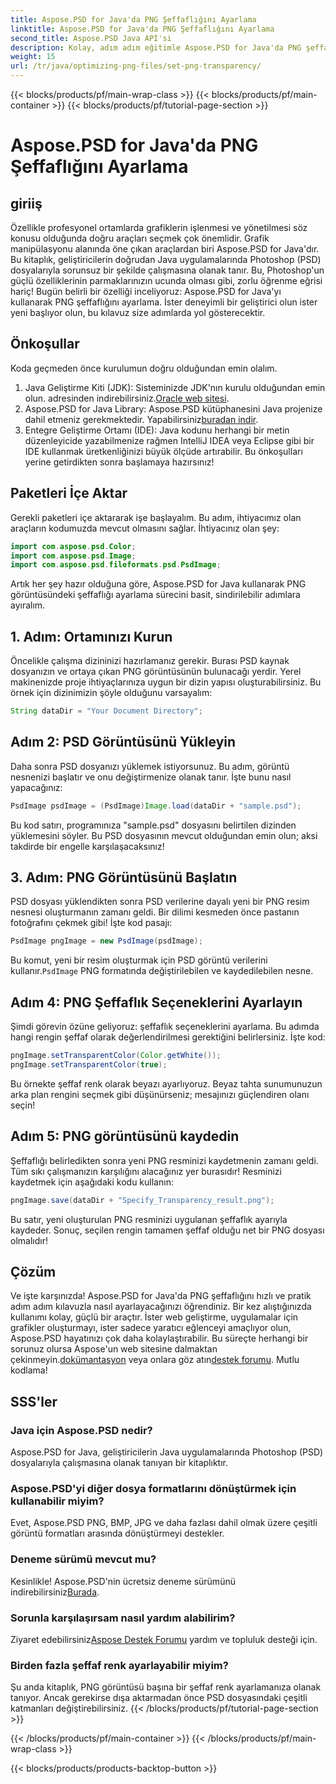 ```yaml
---
title: Aspose.PSD for Java'da PNG Şeffaflığını Ayarlama
linktitle: Aspose.PSD for Java'da PNG Şeffaflığını Ayarlama
second_title: Aspose.PSD Java API'si
description: Kolay, adım adım eğitimle Aspose.PSD for Java'da PNG şeffaflığını nasıl ayarlayacağınızı öğrenin. Geliştiriciler ve grafik tasarımcıları için mükemmeldir.
weight: 15
url: /tr/java/optimizing-png-files/set-png-transparency/
---
```


{{< blocks/products/pf/main-wrap-class >}}
{{< blocks/products/pf/main-container >}}
{{< blocks/products/pf/tutorial-page-section >}}

# Aspose.PSD for Java'da PNG Şeffaflığını Ayarlama

## giriiş
Özellikle profesyonel ortamlarda grafiklerin işlenmesi ve yönetilmesi söz konusu olduğunda doğru araçları seçmek çok önemlidir. Grafik manipülasyonu alanında öne çıkan araçlardan biri Aspose.PSD for Java'dır. Bu kitaplık, geliştiricilerin doğrudan Java uygulamalarında Photoshop (PSD) dosyalarıyla sorunsuz bir şekilde çalışmasına olanak tanır. Bu, Photoshop'un güçlü özelliklerinin parmaklarınızın ucunda olması gibi, zorlu öğrenme eğrisi hariç! Bugün belirli bir özelliği inceliyoruz: Aspose.PSD for Java'yı kullanarak PNG şeffaflığını ayarlama. İster deneyimli bir geliştirici olun ister yeni başlıyor olun, bu kılavuz size adımlarda yol gösterecektir.
## Önkoşullar
Koda geçmeden önce kurulumun doğru olduğundan emin olalım.
1.  Java Geliştirme Kiti (JDK): Sisteminizde JDK'nın kurulu olduğundan emin olun. adresinden indirebilirsiniz.[Oracle web sitesi](https://www.oracle.com/java/technologies/javase-jdk11-downloads.html).
2.  Aspose.PSD for Java Library: Aspose.PSD kütüphanesini Java projenize dahil etmeniz gerekmektedir. Yapabilirsiniz[buradan indir](https://releases.aspose.com/psd/java/).
3. Entegre Geliştirme Ortamı (IDE): Java kodunu herhangi bir metin düzenleyicide yazabilmenize rağmen IntelliJ IDEA veya Eclipse gibi bir IDE kullanmak üretkenliğinizi büyük ölçüde artırabilir.
Bu önkoşulları yerine getirdikten sonra başlamaya hazırsınız!
## Paketleri İçe Aktar
Gerekli paketleri içe aktararak işe başlayalım. Bu adım, ihtiyacımız olan araçların kodumuzda mevcut olmasını sağlar. İhtiyacınız olan şey:
```java
import com.aspose.psd.Color;
import com.aspose.psd.Image;
import com.aspose.psd.fileformats.psd.PsdImage;
```
Artık her şey hazır olduğuna göre, Aspose.PSD for Java kullanarak PNG görüntüsündeki şeffaflığı ayarlama sürecini basit, sindirilebilir adımlara ayıralım.
## 1. Adım: Ortamınızı Kurun
Öncelikle çalışma dizininizi hazırlamanız gerekir. Burası PSD kaynak dosyanızın ve ortaya çıkan PNG görüntüsünün bulunacağı yerdir. Yerel makinenizde proje ihtiyaçlarınıza uygun bir dizin yapısı oluşturabilirsiniz. Bu örnek için dizinimizin şöyle olduğunu varsayalım:
```java
String dataDir = "Your Document Directory";
```
## Adım 2: PSD Görüntüsünü Yükleyin
Daha sonra PSD dosyanızı yüklemek istiyorsunuz. Bu adım, görüntü nesnenizi başlatır ve onu değiştirmenize olanak tanır. İşte bunu nasıl yapacağınız:
```java
PsdImage psdImage = (PsdImage)Image.load(dataDir + "sample.psd");
```
Bu kod satırı, programınıza "sample.psd" dosyasını belirtilen dizinden yüklemesini söyler. Bu PSD dosyasının mevcut olduğundan emin olun; aksi takdirde bir engelle karşılaşacaksınız!
## 3. Adım: PNG Görüntüsünü Başlatın
PSD dosyası yüklendikten sonra PSD verilerine dayalı yeni bir PNG resim nesnesi oluşturmanın zamanı geldi. Bir dilimi kesmeden önce pastanın fotoğrafını çekmek gibi! İşte kod pasajı:
```java
PsdImage pngImage = new PsdImage(psdImage);
```
 Bu komut, yeni bir resim oluşturmak için PSD görüntü verilerini kullanır.`PsdImage` PNG formatında değiştirilebilen ve kaydedilebilen nesne.
## Adım 4: PNG Şeffaflık Seçeneklerini Ayarlayın
Şimdi görevin özüne geliyoruz: şeffaflık seçeneklerini ayarlama. Bu adımda hangi rengin şeffaf olarak değerlendirilmesi gerektiğini belirlersiniz. İşte kod:
```java
pngImage.setTransparentColor(Color.getWhite());
pngImage.setTransparentColor(true);
```
Bu örnekte şeffaf renk olarak beyazı ayarlıyoruz. Beyaz tahta sunumunuzun arka plan rengini seçmek gibi düşünürseniz; mesajınızı güçlendiren olanı seçin!
## Adım 5: PNG görüntüsünü kaydedin
Şeffaflığı belirledikten sonra yeni PNG resminizi kaydetmenin zamanı geldi. Tüm sıkı çalışmanızın karşılığını alacağınız yer burasıdır! Resminizi kaydetmek için aşağıdaki kodu kullanın:
```java
pngImage.save(dataDir + "Specify_Transparency_result.png");
```
Bu satır, yeni oluşturulan PNG resminizi uygulanan şeffaflık ayarıyla kaydeder. Sonuç, seçilen rengin tamamen şeffaf olduğu net bir PNG dosyası olmalıdır!
## Çözüm
Ve işte karşınızda! Aspose.PSD for Java'da PNG şeffaflığını hızlı ve pratik adım adım kılavuzla nasıl ayarlayacağınızı öğrendiniz. Bir kez alıştığınızda kullanımı kolay, güçlü bir araçtır. İster web geliştirme, uygulamalar için grafikler oluşturmayı, ister sadece yaratıcı eğlenceyi amaçlıyor olun, Aspose.PSD hayatınızı çok daha kolaylaştırabilir.
 Bu süreçte herhangi bir sorunuz olursa Aspose'un web sitesine dalmaktan çekinmeyin.[dokümantasyon](https://reference.aspose.com/psd/java/) veya onlara göz atın[destek forumu](https://forum.aspose.com/c/psd/34). Mutlu kodlama!
## SSS'ler
### Java için Aspose.PSD nedir?
Aspose.PSD for Java, geliştiricilerin Java uygulamalarında Photoshop (PSD) dosyalarıyla çalışmasına olanak tanıyan bir kitaplıktır.
### Aspose.PSD'yi diğer dosya formatlarını dönüştürmek için kullanabilir miyim?
Evet, Aspose.PSD PNG, BMP, JPG ve daha fazlası dahil olmak üzere çeşitli görüntü formatları arasında dönüştürmeyi destekler.
### Deneme sürümü mevcut mu?
Kesinlikle! Aspose.PSD'nin ücretsiz deneme sürümünü indirebilirsiniz[Burada](https://releases.aspose.com/).
### Sorunla karşılaşırsam nasıl yardım alabilirim?
 Ziyaret edebilirsiniz[Aspose Destek Forumu](https://forum.aspose.com/c/psd/34) yardım ve topluluk desteği için.
### Birden fazla şeffaf renk ayarlayabilir miyim?
Şu anda kitaplık, PNG görüntüsü başına bir şeffaf renk ayarlamanıza olanak tanıyor. Ancak gerekirse dışa aktarmadan önce PSD dosyasındaki çeşitli katmanları değiştirebilirsiniz.
{{< /blocks/products/pf/tutorial-page-section >}}

{{< /blocks/products/pf/main-container >}}
{{< /blocks/products/pf/main-wrap-class >}}

{{< blocks/products/products-backtop-button >}}
